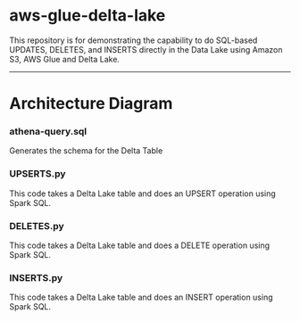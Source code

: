 # aws-glue-delta-lake
This repository is for demonstrating the capability to do SQL-based UPDATES, DELETES, and INSERTS directly in the Data Lake using Amazon S3, AWS Glue and Delta Lake.

---


# Architecture Diagram



### athena-query.sql

Generates the schema for the Delta Table

### UPSERTS.py

This code takes a Delta Lake table and does an UPSERT operation using Spark SQL.

### DELETES.py

This code takes a Delta Lake table and does a DELETE operation using Spark SQL.

### INSERTS.py

This code takes a Delta Lake table and does an INSERT operation using Spark SQL.


